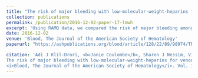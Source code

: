 ```yaml
---
title: "The risk of major bleeding with low-molecular-weight-heparins for venous thromboembolism in dialysis patients: the Q-VTE Study"
collection: publications
permalink: /publication/2016-12-02-paper-17-lmwh
excerpt: 'Using RAMQ data, we compared the risk of major bleeding among dialysis patients with VTE, between those using low molecular weight heparin as compared to vitamin K antagonists.'
date: 2016-12-02
venue: 'Blood, The Journal of the American Society of Hematology'
paperurl: "https://ashpublications.org/blood/article/128/22/89/98974/The-Risk-of-Major-Bleeding-with-Low-Molecular"

citation: 'Adi J Klil-Drori, <b>Janie Coulombe</b>, Sharon J Nessim, Vicky Tagalakis (2016). &quot;
The risk of major bleeding with low-molecular-weight-heparins for venous thromboembolism in dialysis patients: the Q-VTE Study &quot; 
<i>Blood, The Journal of the American Society of Hematology</i>. Vol. 128 (22), p. 89.'
---
```


